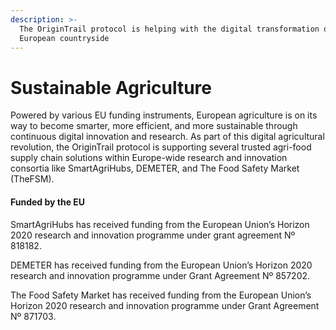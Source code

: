 ```yaml
---
description: >-
  The OriginTrail protocol is helping with the digital transformation of the
  European countryside
---
```


# Sustainable Agriculture

Powered by various EU funding instruments, European agriculture is on its way to become smarter, more efficient, and more sustainable through continuous digital innovation and research. As part of this digital agricultural revolution, the OriginTrail protocol is supporting several trusted agri-food supply chain solutions within Europe-wide research and innovation consortia like SmartAgriHubs, DEMETER, and The Food Safety Market (TheFSM).

#### Funded by the EU

SmartAgriHubs has received funding from the European Union’s Horizon 2020 research and innovation programme under grant agreement Nº 818182.

DEMETER has received funding from the European Union’s Horizon 2020 research and innovation programme under Grant Agreement Nº 857202.

The Food Safety Market has received funding from the European Union’s Horizon 2020 research and innovation programme under Grant Agreement Nº 871703.

